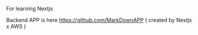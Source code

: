 For learning Nextjs

Backend APP is here https://github.com/MarkDownAPP ( created by Nestjs x AWS )
